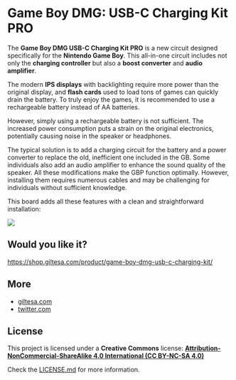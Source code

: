 # Game Boy DMG: USB-C Charging Kit PRO

The **Game Boy DMG USB-C Charging Kit PRO** is a new circuit designed specifically for the **Nintendo Game Boy**. This all-in-one circuit includes not only the **charging controller** but also a **boost converter** and **audio amplifier**.

The modern **IPS displays** with backlighting require more power than the original display, and **flash cards** used to load tons of games can quickly drain the battery. To truly enjoy the games, it is recommended to use a rechargeable battery instead of AA batteries.

However, simply using a rechargeable battery is not sufficient. The increased power consumption puts a strain on the original electronics, potentially causing noise in the speaker or headphones.

The typical solution is to add a charging circuit for the battery and a power converter to replace the old, inefficient one included in the GB. Some individuals also add an audio amplifier to enhance the sound quality of the speaker. All these modifications make the GBP function optimally. However, installing them requires numerous cables and may be challenging for individuals without sufficient knowledge.

This board adds all these features with a clean and straightforward installation:

[![](https://shop.giltesa.com/wp-content/uploads/2023/08/GB-DMG-PRO-v1.2_panel.jpg)](https://shop.giltesa.com/wp-content/uploads/2023/08/GB-DMG-PRO-v1.2_panel.jpg)


## Would you like it?

https://shop.giltesa.com/product/game-boy-dmg-usb-c-charging-kit/


## More

- [giltesa.com](https://giltesa.com "giltesa.com")
- [twitter.com](https://twitter.com/giltesa "twitter.com")


## License

This project is licensed under a **Creative Commons** license:
**[Attribution-NonCommercial-ShareAlike 4.0 International (CC BY-NC-SA 4.0) ](https://creativecommons.org/licenses/by-nc-sa/4.0/)**

Check the [LICENSE.md](LICENSE.md) for more information.